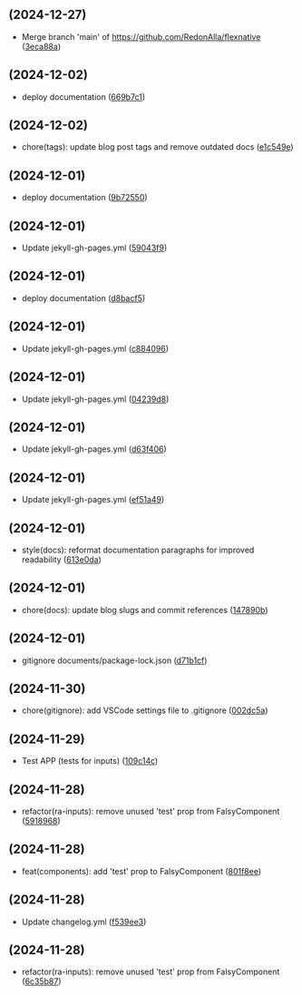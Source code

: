 ##  (2024-12-27)

* Merge branch 'main' of https://github.com/RedonAlla/flexnative ([3eca88a](https://github.com/RedonAlla/flexnative/commit/3eca88a))



##  (2024-12-02)

* deploy documentation ([669b7c1](https://github.com/RedonAlla/flexnative/commit/669b7c1))



##  (2024-12-02)

* chore(tags): update blog post tags and remove outdated docs ([e1c549e](https://github.com/RedonAlla/flexnative/commit/e1c549e))



##  (2024-12-01)

* deploy documentation ([9b72550](https://github.com/RedonAlla/flexnative/commit/9b72550))



##  (2024-12-01)

* Update jekyll-gh-pages.yml ([59043f9](https://github.com/RedonAlla/flexnative/commit/59043f9))



##  (2024-12-01)

* deploy documentation ([d8bacf5](https://github.com/RedonAlla/flexnative/commit/d8bacf5))



##  (2024-12-01)

* Update jekyll-gh-pages.yml ([c884096](https://github.com/RedonAlla/flexnative/commit/c884096))



##  (2024-12-01)

* Update jekyll-gh-pages.yml ([04239d8](https://github.com/RedonAlla/flexnative/commit/04239d8))



##  (2024-12-01)

* Update jekyll-gh-pages.yml ([d63f406](https://github.com/RedonAlla/flexnative/commit/d63f406))



##  (2024-12-01)

* Update jekyll-gh-pages.yml ([ef51a49](https://github.com/RedonAlla/flexnative/commit/ef51a49))



##  (2024-12-01)

* style(docs): reformat documentation paragraphs for improved readability ([613e0da](https://github.com/RedonAlla/flexnative/commit/613e0da))



##  (2024-12-01)

* chore(docs): update blog slugs and commit references ([147890b](https://github.com/RedonAlla/flexnative/commit/147890b))



##  (2024-12-01)

* gitignore documents/package-lock.json ([d71b1cf](https://github.com/RedonAlla/flexnative/commit/d71b1cf))



##  (2024-11-30)

* chore(gitignore): add VSCode settings file to .gitignore ([002dc5a](https://github.com/RedonAlla/flexnative/commit/002dc5a))



##  (2024-11-29)

* Test APP (tests for inputs) ([109c14c](https://github.com/RedonAlla/flexnative/commit/109c14c))



##  (2024-11-28)

* refactor(ra-inputs): remove unused 'test' prop from FalsyComponent ([5918968](https://github.com/RedonAlla/flexnative/commit/5918968))



##  (2024-11-28)

* feat(components): add 'test' prop to FalsyComponent ([801f8ee](https://github.com/RedonAlla/flexnative/commit/801f8ee))



##  (2024-11-28)

* Update changelog.yml ([f539ee3](https://github.com/RedonAlla/flexnative/commit/f539ee3))



##  (2024-11-28)

* refactor(ra-inputs): remove unused 'test' prop from FalsyComponent ([6c35b87](https://github.com/RedonAlla/flexnative/commit/6c35b87))



